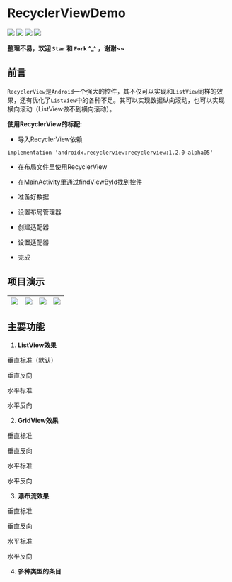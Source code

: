 # RecyclerViewDemo

<p align="left" style="">
  <img src="https://img.shields.io/github/last-commit/hongyoudan/RecyclerViewDemo"></img>
	<img src="https://img.shields.io/github/languages/count/hongyoudan/RecyclerViewDemo"></img>
<img src="https://img.shields.io/github/stars/hongyoudan/RecyclerViewDemo?style=social"></img>
<img src="https://img.shields.io/github/watchers/hongyoudan/RecyclerViewDemo?style=social"></img>
</p>

**整理不易，欢迎 `Star` 和 `Fork` ^_^ ，谢谢~~**



## 前言

`RecyclerView`是`Android`一个强大的控件，其不仅可以实现和`ListView`同样的效果，还有优化了`ListView`中的各种不足。其可以实现数据纵向滚动，也可以实现横向滚动（ListView做不到横向滚动）。

**使用RecyclerView的标配:**

- 导入RecyclerView依赖

`implementation 'androidx.recyclerview:recyclerview:1.2.0-alpha05'`

- 在布局文件里使用RecyclerView

- 在MainActivity里通过findViewById找到控件

- 准备好数据

- 设置布局管理器

- 创建适配器

- 设置适配器

- 完成



## 项目演示

| <img src="https://img-blog.csdnimg.cn/ad94599539a64366a68316b9f99f8102.gif#pic_center"></img> | <img src="https://img-blog.csdnimg.cn/967b6ed183f6476dbc92715a981434d4.gif#pic_center"></img> | <img src="https://img-blog.csdnimg.cn/4e2b176e10aa4de4b79ad91f193a28f7.gif#pic_center"></img> | <img src="https://img-blog.csdnimg.cn/212b59b5bf694d868f76aca8d0e9f350.gif#pic_center"></img> |
| ------------------------------------------------------------ | ------------------------------------------------------------ | ------------------------------------------------------------ | ------------------------------------------------------------ |



## 主要功能

1. **ListView效果**

垂直标准（默认）

垂直反向

水平标准

水平反向

2. **GridView效果**

垂直标准

垂直反向

水平标准

水平反向

3. **瀑布流效果**

垂直标准

垂直反向

水平标准

水平反向

4. **多种类型的条目**

